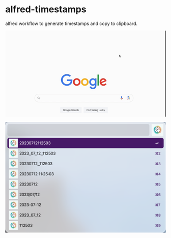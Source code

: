 # alfred-timestamps
alfred workflow to generate timestamps and copy to clipboard.

![screenshot](./capture.gif)

![screenshot](./capture.png)
